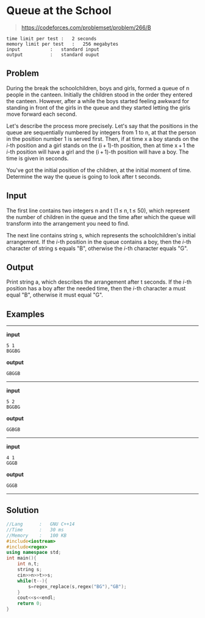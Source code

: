 # Queue at the School

> https://codeforces.com/problemset/problem/266/B

```
time limit per test	:	2 seconds
memory limit per test	:	256 megabytes
input			:	standard input
output			:	standard ouput
```

## Problem

During the break the schoolchildren, boys and girls, formed a queue of n people in the canteen. Initially the children stood in the order they entered the canteen. However, after a while the boys started feeling awkward for standing in front of the girls in the queue and they started letting the girls move forward each second.

Let's describe the process more precisely. Let's say that the positions in the queue are sequentially numbered by integers from 1 to n, at that the person in the position number 1 is served first. Then, if at time x a boy stands on the *i*-th position and a girl stands on the (i + 1)-th position, then at time x + 1 the *i*-th position will have a girl and the (i + 1)-th position will have a boy. The time is given in seconds.

You've got the initial position of the children, at the initial moment of time. Determine the way the queue is going to look after t seconds.

## Input

The first line contains two integers n and t (1 &leq; n, t &leq; 50), which represent the number of children in the queue and the time after which the queue will transform into the arrangement you need to find.

The next line contains string s, which represents the schoolchildren's initial arrangement. If the *i*-th position in the queue contains a boy, then the *i*-th character of string s equals "B", otherwise the *i*-th character equals "G".

## Output

Print string a, which describes the arrangement after t seconds. If the *i*-th position has a boy after the needed time, then the *i*-th character a must equal "B", otherwise it must equal "G".

## Examples

---
**input**
```
5 1
BGGBG
```
**output**
```
GBGGB
```
---
**input**
```
5 2
BGGBG
```
**output**
```
GGBGB
```
---
**input**
```
4 1
GGGB
```
**output**
```
GGGB
```
---

## Solution

```c++
//Lang		:	GNU C++14
//Time		:	30 ms
//Memory	:	100 KB
#include<iostream>
#include<regex>
using namespace std;
int main(){
	int n,t;
	string s;
	cin>>n>>t>>s;
	while(t--){
		s=regex_replace(s,regex("BG"),"GB");
	}
	cout<<s<<endl;
	return 0;
}
```
